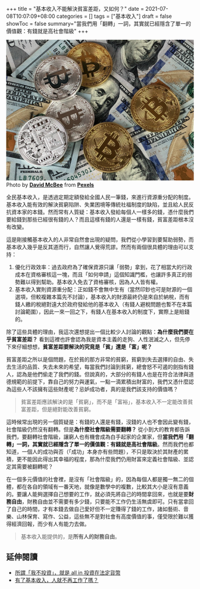 +++
title = "基本收入不能解決貧富差距，又如何？"
date = 2021-07-08T10:07:09+08:00
categories = []
tags = ["基本收入"]
draft = false
showToc = false
summary="當我們用「翻轉」一詞，其實就已經隱含了單一的價值觀：有錢就是高社會階級"
+++

![](./cover.jpg)
Photo by **[David McBee](https://www.pexels.com/@davidmcbee?utm_content=attributionCopyText&utm_medium=referral&utm_source=pexels)** from **[Pexels](https://www.pexels.com/photo/round-silver-and-gold-coins-730564/?utm_content=attributionCopyText&utm_medium=referral&utm_source=pexels)**

全民基本收入，是透過定期定額發給全國人民一筆錢，來進行資源重分配的制度。基本收入能有效的解決貧窮陷阱、失業困境等傳統社福制度的缺陷，並且給人民反抗資本家的本錢。然而常有人質疑：基本收入發給每個人一樣多的錢，憑什麼我們要給錢到那些已經很有錢的人？而且這樣有錢的人還是一樣有錢，貧富差距根本沒有改變。

這是剛接觸基本收入的人非常自然會出現的疑問，我們從小學習到要幫助弱勢，而基本收入幾乎是反其道而行，自然讓人覺得荒謬。然而有兩個很具體的理由可以支持：

1. 優化行政效率：過去政府為了確保資源只讓「弱勢」拿到，花了相當大的行政成本在資格審核這一塊，而且「如何申請」這個知識門檻，也讓許多真正的弱勢難以得到幫助。基本收入免去了資格審核，因為人人皆有權。
2. 基本收入實則資源重分配：正如錢不會無中生有（當然印鈔也可是財源的一個選項，但較複雜本篇先不討論），基本收入的財源最終仍是來自於納稅，而有錢人繳的稅絕對遠大於政府發給他的基本收入（有錢人避稅問題也暫不在本篇討論範圍），因此一來一回之下，有錢人在基本收入的制度下，實際上是賠錢的。

除了這些具體的理由，我這次還想提出一個比較少人討論的觀點：**為什麼我們要在乎貧富差距？** 看到這裡也許會認為我是資本主義的走狗、人性泯滅之人，但先停下來仔細想想，**貧富差距要解決的究竟是「貧」還是「富」呢？**

貧富差距之所以是個問題，在於貧的那方非常的貧窮，貧窮到失去選擇的自由、失去生活的品質、失去未來的希望，每當我們討論到貧窮，總會怒不可遏的劍指有錢人，認為是他們偷走了我們的錢。但說真的，大部分的有錢人也是在符合法律與道德規範的前提下，靠自己的努力與運氣，一點一滴累積出財富的，我們又憑什麼認為這些人不該擁有這些財產呢？忌妒成功者，真的是我們該支持的價值嗎？

> 貧富差距應該解決的是「貧窮」，而不是「富裕」，基本收入不一定能改善貧富差距，但是絕對能改善貧窮。

這時候常出現的另一個質疑是：有錢的人還是有錢，沒錢的人也不會因此變有錢，社會階級仍然沒有翻轉。但是**為什麼社會階級需要翻轉？** 從小到大的教育都告訴我們，要翻轉社會階級，讓窮人也有機會成為白手起家的企業家，但**當我們用「翻轉」一詞，其實就已經隱含了單一的價值觀：有錢就是高社會階級**。然而我們也都知道，一個人的成功與否（「成功」本身亦有些問題），不只是取決於其財產的累積，更不能因此得出其幸福的程度，那為什麼我們仍用財富來定義社會階級、並認定其需要被翻轉呢？

在一個多元價值的社會裡，是沒有「社會階級」的，因為每個人都是獨一無二的個體，都在各自的領域有一番天地，就像是數學中的複數，比較其大小是沒有意義的。要讓人能夠選擇自己想要的工作，就必須先將自己的時間拿回來，也就是要**財務自由**，財務自由並不需要有多少錢，只要能不工作仍生活無虞即可。只有當拿回了自己的時間，才有本錢去做自己愛好但不一定賺得了錢的工作，諸如藝術、音樂、山林保育、寫作、公益，這些無不是對社會有高度價值的事，僅受限於難以獲得經濟回報，而少有人有能力去做。

> 基本收入能提供的，是**所有人的財務自由**。

## 延伸閱讀

* [所謂「我不投資」，就是 all in 投資在法定貨幣](https://ckxpress.com/i-dont-invest/)
* [有了基本收入，人就不再工作了嗎？](https://matters.news/@lincalvino/%E5%9F%BA%E6%9C%AC%E6%94%B6%E5%85%A5-%E6%9C%89%E4%BA%86%E5%9F%BA%E6%9C%AC%E6%94%B6%E5%85%A5-%E4%BA%BA%E5%B0%B1%E4%B8%8D%E5%86%8D%E5%B7%A5%E4%BD%9C%E4%BA%86%E5%97%8E-zdpuAwtu9rXxbTuyXVbGZxdE3wpKqnxLzjmBmSuxwkBBAcXqQ)


